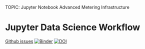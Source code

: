 TOPIC: Jupyter Notebook Advanced Metering Infrastructure

# Jupyter Data Science Workflow

[Github issues](https://github.com/LaGuer/JupyterDataScienceWorkflow/issues)
[![Binder](https://mybinder.org/badge_logo.svg)](https://mybinder.org/v2/gh/LaGuer/JupyterDataScienceWorkflow/master)
[![DOI](https://zenodo.org/badge/158676896.svg)](https://zenodo.org/badge/latestdoi/158676896)

